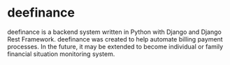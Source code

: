 # deefinance
deefinance is a backend system written in Python with Django and Django Rest Framework. deefinance  was created to help automate billing payment processes. In the future, it may be extended to become individual or family financial situation monitoring system.

